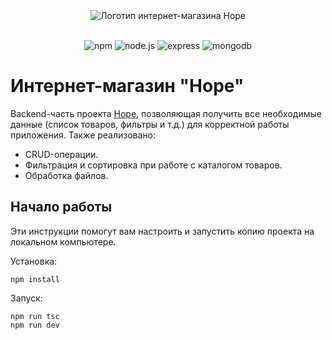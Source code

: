 <div align="center">
<img src="https://shevchenkonikita.ru/logos/hope.webp" alt="Логотип интернет-магазина Hope" >
<br/><br/>

![npm](https://img.shields.io/badge/npm-9.8.0-blue)
![node.js](https://img.shields.io/badge/node.js-18.16.1-green)
![express](https://img.shields.io/badge/express-4.19.2-41b883)
![mongodb](https://img.shields.io/badge/mongodb-6.6.2-44cc11)
</div>

# Интернет-магазин "Hope"

Backend-часть проекта [Hope](https://github.com/nikita-shev/hope.front), позволяющая получить все необходимые данные (список товаров, фильтры и т.д.) для
корректной работы приложения. Также реализовано:

+ CRUD-операции.
+ Фильтрация и сортировка при работе с каталогом товаров.
+ Обработка файлов.

## Начало работы

Эти инструкции помогут вам настроить и запустить копию проекта на локальном компьютере.

Установка:

```
npm install
```

Запуск:

```
npm run tsc
npm run dev
```
